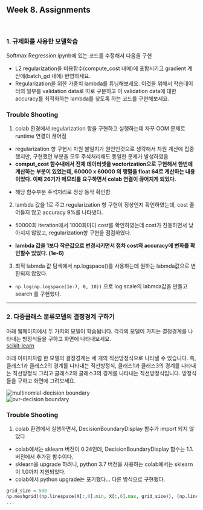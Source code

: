 

## Week 8. Assignments

<br/>

### 1. 규제화를 사용한 모델학습

Softmax Regression.ipynb에 있는 코드를 수정해서 다음을 구현

-   L2 regularization을 비용함수(compute_cost 내에)에 포함시키고 gradient 계산에(batch_gd 내에) 반영하세요.
-   Regularization을 위한 가중치 lambda를 튜닝해보세요. 이것을 위해서 학습데이터의 일부를 validation data로 따로 구분하고 이 validation data에 대한 accuracy를 최적화하는 lambda를 찾도록 하는 코드를 구현해보세요.

###  Trouble Shooting
1. colab 환경에서 regularization 항을 구현하고 실행하는데 자꾸 OOM 문제로 runtime 연결이 끊어짐
- regularization 항 구현시 차원 불일치가 원인인것으로 생각해서 차원 계산에 집중했지만, 구현했던 부분을 모두 주석처리해도 동일한 문제가 발생하였음
- **comput_cost 함수내에서 전체 데이터셋을 vectorization으로 구현해서 한번에 계산하는 부분이 있었는데,  60000 x 60000 의 행렬을 float 64로 계산하는 내용이었다. 이때 26기가 메모리를 요구하면서 colab 연결이 끊어지게 되었다.** 
+ 해당 함수부분 주석처리로 정상 동작 확인함
2. lambda 값을 1로 주고 regularization 항 구현이 정상인지 확인하였는데, cost 줄어들지 않고 accuracy 9%를 나타냈다. 
- 50000회 iteration에서 1000회마다 cost를 확인하였는데 cost가 진동하면서 낮아지지 않았고, regularization항 구현을 점검하였다.  

- **lambda 값을 1보다 작은값으로 변경시키면서 점차 cost와 accuracy에 변화를 확인할수 있었다. (1e-6)**
3. 최적 labmda 값 탐색에서 np.logspace()를 사용하는데 원하는 labmda값으로 변환되지 않았다. 
- `np.log(np.logspace(1e-7, 0, 10))` 으로 log scale의 labmda값을 만들고 search 를 구현했다.
---

### 2. 다중클래스 분류모델의 결정경계 구하기

아래 웹페이지에서 두 가지의 모델이 학습됩니다. 각각의 모델이 가지는 결정경계를 나타내는 방정식들을 구하고 화면에 나타내보세요.  
[scikit-learn](https://scikit-learn.org/stable/auto_examples/linear_model/plot_logistic_multinomial.html)

아래 이미지처럼 한 모델의 결정경계는 세 개의 직선방정식으로 나타낼 수 있습니다. 즉, 클래스1과 클래스2의 경계를 나타내는 직선방정식, 클래스1과 클래스3의 경계를 나타내는 직선방정식 그리고 클래스2와 클래스3의 경계를 나타내는 직선방정식입니다. 방정식들을 구하고 화면에 그려보세요.

![multinomial-decision boundary](https://user-images.githubusercontent.com/114375142/201272985-737b33cc-1808-4b3c-bc5e-a962ba3ce8ca.png)  
![ovr-decision boundary](https://user-images.githubusercontent.com/114375142/201272993-584efdf3-f817-463b-9174-76fb049235d2.png)

###  Trouble Shooting
1. colab 환경에서 실행하면서, DecisionBoundaryDisplay 함수가 import 되지 않았다
- colab에서는 sklearn 버전이 0.24인데, DecisionBoundaryDisplay 함수는 1.1. 버전에서 추가된 함수이다.
- sklearn을 upgrade 하려니, python 3.7 버전을 사용하는 colab에서는 sklearn이 1.0까지 지원되었다. 
- colab에서 python upgrade는 포기했다... 다른 방식으로 구현했다.
```python
grid_size = 500
np.meshgrid((np.linespace(X[:,0].min, X[:,0].max, grid_size)), (np.linespace(X[:,1].min, X[:,1].max, grid_size)))
...
```
